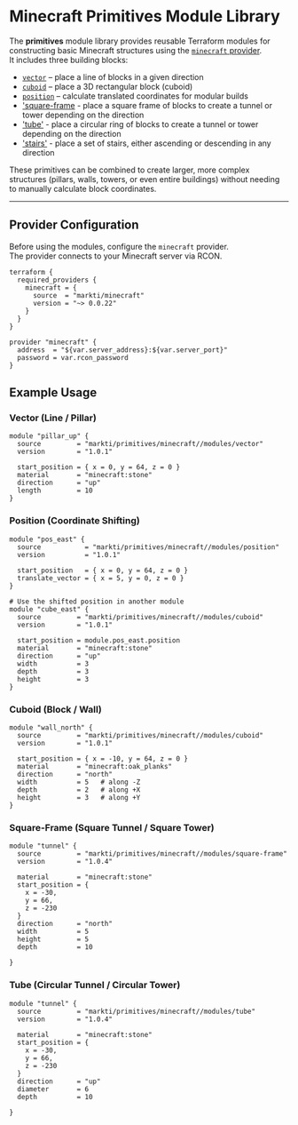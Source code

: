 # Minecraft Primitives Module Library

The **primitives** module library provides reusable Terraform modules for constructing basic Minecraft structures using the [`minecraft` provider](https://registry.terraform.io/providers/markti/minecraft/latest).  
It includes three building blocks:

- [`vector`](./modules/vector) – place a line of blocks in a given direction
- [`cuboid`](./modules/cuboid) – place a 3D rectangular block (cuboid)
- [`position`](./modules/position) – calculate translated coordinates for modular builds
- ['square-frame](./modules/square-frame) - place a square frame of blocks to create a tunnel or tower depending on the direction
- ['tube'](./modules/tube) - place a circular ring of blocks to create a tunnel or tower depending on the direction
- ['stairs'](./modules/stairs) - place a set of stairs, either ascending or descending in any direction

These primitives can be combined to create larger, more complex structures (pillars, walls, towers, or even entire buildings) without needing to manually calculate block coordinates.

---

## Provider Configuration

Before using the modules, configure the `minecraft` provider.  
The provider connects to your Minecraft server via RCON.

```hcl
terraform {
  required_providers {
    minecraft = {
      source  = "markti/minecraft"
      version = "~> 0.0.22"
    }
  }
}

provider "minecraft" {
  address  = "${var.server_address}:${var.server_port}"
  password = var.rcon_password
}
```

## Example Usage

### Vector (Line / Pillar)

```hcl
module "pillar_up" {
  source         = "markti/primitives/minecraft//modules/vector"
  version        = "1.0.1"

  start_position = { x = 0, y = 64, z = 0 }
  material       = "minecraft:stone"
  direction      = "up"
  length         = 10
}
```

### Position (Coordinate Shifting)

```hcl
module "pos_east" {
  source           = "markti/primitives/minecraft//modules/position"
  version          = "1.0.1"

  start_position   = { x = 0, y = 64, z = 0 }
  translate_vector = { x = 5, y = 0, z = 0 }
}

# Use the shifted position in another module
module "cube_east" {
  source         = "markti/primitives/minecraft//modules/cuboid"
  version        = "1.0.1"

  start_position = module.pos_east.position
  material       = "minecraft:stone"
  direction      = "up"
  width          = 3
  depth          = 3
  height         = 3
}
```

### Cuboid (Block / Wall)

```hcl
module "wall_north" {
  source         = "markti/primitives/minecraft//modules/cuboid"
  version        = "1.0.1"

  start_position = { x = -10, y = 64, z = 0 }
  material       = "minecraft:oak_planks"
  direction      = "north"
  width          = 5   # along -Z
  depth          = 2   # along +X
  height         = 3   # along +Y
}
```

### Square-Frame (Square Tunnel / Square Tower)

```hcl
module "tunnel" {
  source         = "markti/primitives/minecraft//modules/square-frame"
  version        = "1.0.4"

  material       = "minecraft:stone"
  start_position = { 
    x = -30, 
    y = 66, 
    z = -230 
  }
  direction      = "north"
  width          = 5
  height         = 5
  depth          = 10

}
```

### Tube (Circular Tunnel / Circular Tower)

```hcl
module "tunnel" {
  source         = "markti/primitives/minecraft//modules/tube"
  version        = "1.0.4"

  material       = "minecraft:stone"
  start_position = { 
    x = -30, 
    y = 66, 
    z = -230 
  }
  direction      = "up"
  diameter       = 6
  depth          = 10

}
```